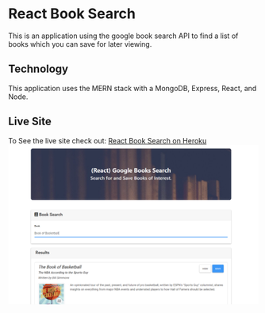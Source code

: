 # React Book Search
This is an application using the google book search API to find a list of books
which you can save for later viewing.

## Technology
This application uses the MERN stack with a MongoDB, Express, React, and Node.

## Live Site
To See the live site check out:
[React Book Search on Heroku](https://react-books-kg.herokuapp.com/)
<img src="images/screenshot.png" alt="Screen of the live site" />